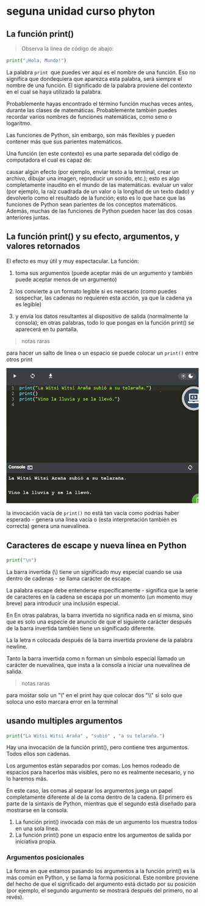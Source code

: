 # seguna unidad curso phyton

## La función print()

> Observa la línea de código de abajo:


```py
print("¡Hola, Mundo!")
 ```
La palabra ```print ```que puedes ver aquí es el nombre de una función. Eso no significa que dondequiera que aparezca esta palabra, será siempre el nombre de una función. El significado de la palabra proviene del contexto en el cual se haya utilizado la palabra.

Probablemente hayas encontrado el término función muchas veces antes, durante las clases de matemáticas. Probablemente también puedes recordar varios nombres de funciones matemáticas, como seno o logaritmo.

Las funciones de Python, sin embargo, son más flexibles y pueden contener más que sus parientes matemáticos.

Una función (en este contexto) es una parte separada del código de computadora el cual es capaz de:

causar algún efecto (por ejemplo, enviar texto a la terminal, crear un archivo, dibujar una imagen, reproducir un sonido, etc.); esto es algo completamente inaudito en el mundo de las matemáticas.
evaluar un valor (por ejemplo, la raíz cuadrada de un valor o la longitud de un texto dado) y devolverlo como el resultado de la función; esto es lo que hace que las funciones de Python sean parientes de los conceptos matemáticos.
Además, muchas de las funciones de Python pueden hacer las dos cosas anteriores juntas.

## La función print() y su efecto, argumentos, y valores retornados

El efecto es muy útil y muy espectacular. La función:

1. toma sus argumentos (puede aceptar más de un argumento y también puede aceptar menos de un argumento)

1. los convierte a un formato legible si es necesario (como puedes sospechar, las cadenas no requieren esta acción, ya que la cadena ya es legible)

1. y envía los datos resultantes al dispositivo de salida (normalmente la consola); en otras palabras, todo lo que pongas en la función print() se aparecerá en tu pantalla.

> notas raras 

para hacer un salto de linea o un espacio se puede colocar un ``` print() ``` entre otros print 

 ![ejemplo](../IMG/Captura%20de%20pantalla%202025-06-02%20034627.png)

  la invocación vacía de ```print()``` no está tan vacía como podrías haber esperado - genera una línea vacía o (esta interpretación también es correcta) genera una nuevalínea.


  ## Caracteres de escape y nueva línea en Python
   
```py
print("\n")
```

La barra invertida (\\) tiene un significado muy especial cuando se usa dentro de cadenas - se llama carácter de escape.

La palabra escape debe entenderse específicamente - significa que la serie de caracteres en la cadena se escapa por un momento (un momento muy breve) para introducir una inclusión especial.

En En otras palabras, la barra invertida no significa nada en sí misma, sino que es solo una especie de anuncio de que el siguiente carácter después de la barra invertida también tiene un significado diferente.

La la letra n colocada después de la barra invertida proviene de la palabra newline.

Tanto la barra invertida como n forman un símbolo especial llamado un carácter de nuevalínea, que insta a la consola a iniciar una nuevalínea de salida.

> notas raras

para mostar solo un "\\" en el print hay que colocar dos "\\\\" si solo que soloca uno esto marcara error en la terminal

## usando multiples argumentos 

```py 
print("La Witsi Witsi Araña" , "subió" , "a su telaraña.")
```
Hay una invocación de la función print(), pero contiene tres argumentos. Todos ellos son cadenas.

Los argumentos están separados por comas. Los hemos rodeado de espacios para hacerlos más visibles, pero no es realmente necesario, y no lo haremos más.

En este caso, las comas al separar los argumentos juega un papel completamente diferente al de la coma dentro de la cadena. El primero es parte de la sintaxis de Python, mientras que el segundo está diseñado para mostrarse en la consola.

1. La función print() invocada con más de un argumento los muestra todos en una sola línea.
1. La función print() pone un espacio entre los argumentos de salida por iniciativa propia.

### Argumentos posicionales 

La forma en que estamos pasando los argumentos a la función print() es la más común en Python, y se llama la forma posicional. Este nombre proviene del hecho de que el significado del argumento está dictado por su posición (por ejemplo, el segundo argumento se mostrará después del primero, no al revés).


